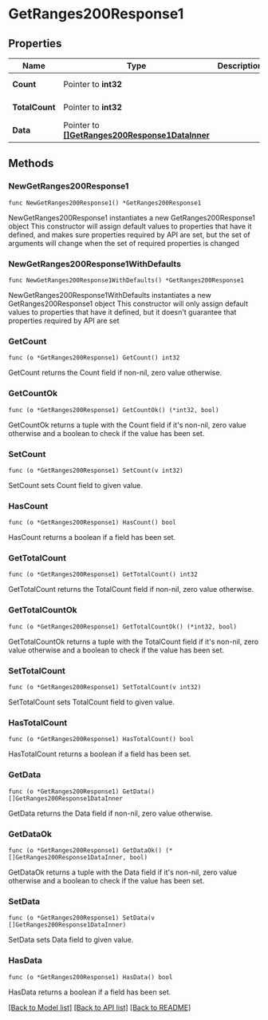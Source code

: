 # GetRanges200Response1

## Properties

Name | Type | Description | Notes
------------ | ------------- | ------------- | -------------
**Count** | Pointer to **int32** |  | [optional] [readonly] 
**TotalCount** | Pointer to **int32** |  | [optional] [readonly] 
**Data** | Pointer to [**[]GetRanges200Response1DataInner**](GetRanges200Response1DataInner.md) |  | [optional] [readonly] 

## Methods

### NewGetRanges200Response1

`func NewGetRanges200Response1() *GetRanges200Response1`

NewGetRanges200Response1 instantiates a new GetRanges200Response1 object
This constructor will assign default values to properties that have it defined,
and makes sure properties required by API are set, but the set of arguments
will change when the set of required properties is changed

### NewGetRanges200Response1WithDefaults

`func NewGetRanges200Response1WithDefaults() *GetRanges200Response1`

NewGetRanges200Response1WithDefaults instantiates a new GetRanges200Response1 object
This constructor will only assign default values to properties that have it defined,
but it doesn't guarantee that properties required by API are set

### GetCount

`func (o *GetRanges200Response1) GetCount() int32`

GetCount returns the Count field if non-nil, zero value otherwise.

### GetCountOk

`func (o *GetRanges200Response1) GetCountOk() (*int32, bool)`

GetCountOk returns a tuple with the Count field if it's non-nil, zero value otherwise
and a boolean to check if the value has been set.

### SetCount

`func (o *GetRanges200Response1) SetCount(v int32)`

SetCount sets Count field to given value.

### HasCount

`func (o *GetRanges200Response1) HasCount() bool`

HasCount returns a boolean if a field has been set.

### GetTotalCount

`func (o *GetRanges200Response1) GetTotalCount() int32`

GetTotalCount returns the TotalCount field if non-nil, zero value otherwise.

### GetTotalCountOk

`func (o *GetRanges200Response1) GetTotalCountOk() (*int32, bool)`

GetTotalCountOk returns a tuple with the TotalCount field if it's non-nil, zero value otherwise
and a boolean to check if the value has been set.

### SetTotalCount

`func (o *GetRanges200Response1) SetTotalCount(v int32)`

SetTotalCount sets TotalCount field to given value.

### HasTotalCount

`func (o *GetRanges200Response1) HasTotalCount() bool`

HasTotalCount returns a boolean if a field has been set.

### GetData

`func (o *GetRanges200Response1) GetData() []GetRanges200Response1DataInner`

GetData returns the Data field if non-nil, zero value otherwise.

### GetDataOk

`func (o *GetRanges200Response1) GetDataOk() (*[]GetRanges200Response1DataInner, bool)`

GetDataOk returns a tuple with the Data field if it's non-nil, zero value otherwise
and a boolean to check if the value has been set.

### SetData

`func (o *GetRanges200Response1) SetData(v []GetRanges200Response1DataInner)`

SetData sets Data field to given value.

### HasData

`func (o *GetRanges200Response1) HasData() bool`

HasData returns a boolean if a field has been set.


[[Back to Model list]](../README.md#documentation-for-models) [[Back to API list]](../README.md#documentation-for-api-endpoints) [[Back to README]](../README.md)


